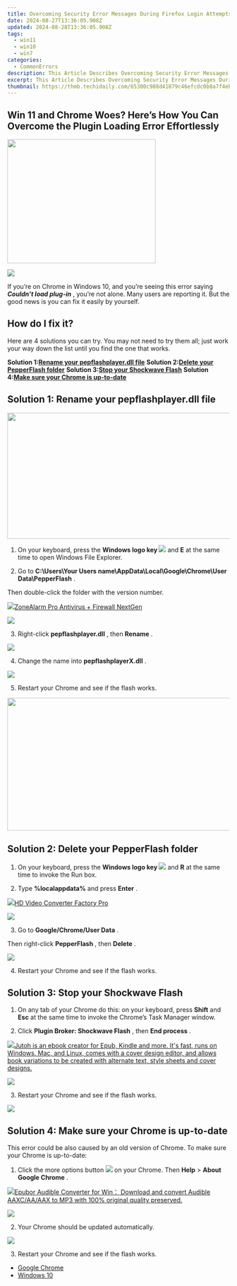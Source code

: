 ```yaml
---
title: Overcoming Security Error Messages During Firefox Login Attempts
date: 2024-08-27T13:36:05.908Z
updated: 2024-08-28T13:36:05.908Z
tags:
  - win11
  - win10
  - win7
categories:
  - CommonErrors
description: This Article Describes Overcoming Security Error Messages During Firefox Login Attempts
excerpt: This Article Describes Overcoming Security Error Messages During Firefox Login Attempts
thumbnail: https://thmb.techidaily.com/65300c988d41879c46efcdc0b8a7f4ebdd53e06feae865a9a356c9f8b695aec3.jpg
---
```


## Win 11 and Chrome Woes? Here’s How You Can Overcome the Plugin Loading Error Effortlessly

<!-- affiliate ads begin -->
<a href="https://getlyla.pxf.io/c/5597632/1455723/15391" target="_top" id="1455723"><img src="//a.impactradius-go.com/display-ad/15391-1455723" border="0" alt="" width="336" height="280"/></a><img height="0" width="0" src="https://imp.pxf.io/i/5597632/1455723/15391" style="position:absolute;visibility:hidden;" border="0" />
<!-- affiliate ads end -->
![](https://images.drivereasy.com/wp-content/uploads/2017/09/img_59bf9f7e18469.png)

 If you’re on Chrome in Windows 10, and you’re seeing this error saying _**Couldn’t load plug-in**_ , you’re not alone. Many users are reporting it. But the good news is you can fix it easily by yourself.

## How do I fix it?

 Here are 4 solutions you can try. You may not need to try them all; just work your way down the list until you find the one that works.

 **Solution 1:[Rename your pepflashplayer.dll file](https://tools.techidaily.com/drivereasy/download/)**
 **Solution 2:[Delete your PepperFlash folder](https://tools.techidaily.com/drivereasy/download/)**
 **Solution 3:[Stop your Shockwave Flash](https://tools.techidaily.com/drivereasy/download/)**
 **Solution 4:[Make sure your Chrome is up-to-date](https://tools.techidaily.com/drivereasy/download/)**

## Solution 1: Rename your pepflashplayer.dll file

<!-- affiliate ads begin -->
<a href="https://cowinaudio.pxf.io/c/5597632/1116855/13794" target="_top" id="1116855"><img src="//a.impactradius-go.com/display-ad/13794-1116855" border="0" alt="" width="767" height="285"/></a><img height="0" width="0" src="https://imp.pxf.io/i/5597632/1116855/13794" style="position:absolute;visibility:hidden;" border="0" />
<!-- affiliate ads end -->
 1) On your keyboard, press the   **Windows logo key ![](https://images.drivereasy.com/wp-content/uploads/2017/08/img_59a516b53b983.png)** and **E** at the same time to open Windows File Explorer.

 2) Go to   **C:\\Users\\Your Users name\\AppData\\Local\\Google\\Chrome\\User Data\\PepperFlash** .

Then double-click the folder with the version number.

<!-- affiliate ads begin -->
<a href="https://estore.zonealarm.com/order/checkout.php?PRODS=38658749&QTY=1&AFFILIATE=108875&CART=1"><img src="https://sc1.checkpoint.com/sc1/za/images/boxes/pa_500.png" border="0">ZoneAlarm Pro Antivirus + Firewall NextGen</a>
<!-- affiliate ads end -->
![](https://images.drivereasy.com/wp-content/uploads/2017/09/img_59bf35ecbef21.png)

 3) Right-click **pepflashplayer.dll** , then **Rename** .

![](https://images.drivereasy.com/wp-content/uploads/2017/09/img_59bf36ace7923.png)

 4) Change the name into **pepflashplayerX.dll** .

![](https://images.drivereasy.com/wp-content/uploads/2017/09/img_59bf376f9ed2e.png)

5) Restart your Chrome and see if the flash works.

<!-- affiliate ads begin -->
<a href="https://aofit.pxf.io/c/5597632/1399701/16396" target="_top" id="1399701"><img src="//a.impactradius-go.com/display-ad/16396-1399701" border="0" alt="" width="960" height="300"/></a><img height="0" width="0" src="https://imp.pxf.io/i/5597632/1399701/16396" style="position:absolute;visibility:hidden;" border="0" />
<!-- affiliate ads end -->
## Solution 2: Delete your PepperFlash folder

1) On your keyboard, press the   **Windows logo key ![](https://images.drivereasy.com/wp-content/uploads/2017/08/img_59a516b53b983.png)** and **R**  at the same time to invoke the Run box.

2) Type **%localappdata%**  and press **Enter** .

<!-- affiliate ads begin -->
<a href="https://secure.2checkout.com/order/checkout.php?PRODS=4537546&QTY=1&AFFILIATE=108875&CART=1"><img src="https://secure.avangate.com/images/merchant/4b0a0290ad7df100b77e86839989a75e/products/7_copy_2_2_hdpro.png" border="0">HD Video Converter Factory Pro</a>
<!-- affiliate ads end -->
![](https://images.drivereasy.com/wp-content/uploads/2017/09/img_59bf391c4fa54.png)

 3) Go to **Google/Chrome/User Data** .

 Then right-click **PepperFlash** , then **Delete** .

![](https://images.drivereasy.com/wp-content/uploads/2017/09/img_59bf3a08cc37d.png)

4) Restart your Chrome and see if the flash works.

## Solution 3: Stop your Shockwave Flash

 1) On any tab of your Chrome do this: on your keyboard, press **Shift**  and **Esc**  at the same time to invoke the Chrome’s Task Manager window.

 2) Click **Plugin Broker: Shockwave Flash** , then **End process** .

<!-- affiliate ads begin -->
<a href="https://secure.2checkout.com/order/checkout.php?PRODS=4694919&QTY=1&AFFILIATE=108875&CART=1"><img src="https://secure.avangate.com/images/merchant/bccefcc1b1eee9eca3ae4f5c1a281482/products/jutoh-logo-1200x1600.jpg" border="0">Jutoh is an ebook creator for Epub, Kindle and more. It's fast, runs on Windows, Mac, and Linux, comes with a cover design editor, and allows book variations to be created with alternate text, style sheets and cover designs. </a>
<!-- affiliate ads end -->
![](https://images.drivereasy.com/wp-content/uploads/2017/09/img_59bf41e6bd055.png)

3) Restart your Chrome and see if the flash works.

<!-- affiliate ads begin -->
<a href="https://secure.2checkout.com/order/checkout.php?PRODS=35038891&QTY=1&AFFILIATE=108875&CART=1"><img src="https://www.dupinout.com/wp-content/uploads/2021/12/DupInOut-New-Duplicate-Scan-Tab.png" border="0"></a>
<!-- affiliate ads end -->
## Solution 4: Make sure your Chrome is up-to-date

 This error could be also caused by an old version of Chrome. To make sure your Chrome is up-to-date:

 1) Click the more options button ![](https://images.drivereasy.com/wp-content/uploads/2017/09/img_59bf4673a619b.png) on your Chrome. Then **Help**  \> **About Google Chrome** .

<!-- affiliate ads begin -->
<a href="https://secure.2checkout.com/order/checkout.php?PRODS=4708689&QTY=1&AFFILIATE=108875&CART=1"><img src="https://www.epubor.com/images/uppic/audible-converter-interface.png" border="0">Epubor Audible Converter for Win： Download and convert Audible AAXC/AA/AAX to MP3 with 100% original quality preserved.</a>
<!-- affiliate ads end -->
![](https://images.drivereasy.com/wp-content/uploads/2017/09/img_59bf462d860a4.png)

2) Your Chrome should be updated automatically.

![](https://images.drivereasy.com/wp-content/uploads/2017/09/img_59bf45d77ce9c.png)

3) Restart your Chrome and see if the flash works.

* [Google Chrome](https://tools.techidaily.com/drivereasy/download/)
* [Windows 10](https://tools.techidaily.com/drivereasy/download/)

<ins class="adsbygoogle"
     style="display:block"
     data-ad-format="autorelaxed"
     data-ad-client="ca-pub-7571918770474297"
     data-ad-slot="1223367746"></ins>



<ins class="adsbygoogle"
     style="display:block"
     data-ad-client="ca-pub-7571918770474297"
     data-ad-slot="8358498916"
     data-ad-format="auto"
     data-full-width-responsive="true"></ins>


